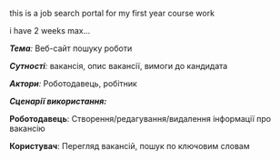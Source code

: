 this is a job search portal for my first year course work

i have 2 weeks max...

***Тема**:* Веб-сайт пошуку роботи

***Сутності**:* вакансія, опис вакансії, вимоги до кандидата

***Актори**:* Роботодавець, робітник


***Сценарії використання:***

**Роботодавець**: Створення/редагування/видалення інформації про вакансію

**Користувач**: Перегляд вакансій, пошук по ключовим словам
